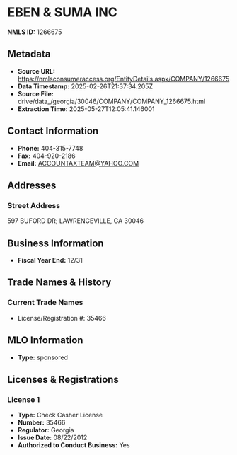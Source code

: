 # EBEN & SUMA INC

**NMLS ID:** 1266675

## Metadata
- **Source URL:** https://nmlsconsumeraccess.org/EntityDetails.aspx/COMPANY/1266675
- **Data Timestamp:** 2025-02-26T21:37:34.205Z
- **Source File:** drive/data_/georgia/30046/COMPANY/COMPANY_1266675.html
- **Extraction Time:** 2025-05-27T12:05:41.146001

## Contact Information
- **Phone:** 404-315-7748
- **Fax:** 404-920-2186
- **Email:** ACCOUNTAXTEAM@YAHOO.COM

## Addresses
### Street Address
597 BUFORD DR; LAWRENCEVILLE, GA 30046

## Business Information
- **Fiscal Year End:** 12/31

## Trade Names & History
### Current Trade Names
- License/Registration #: 35466

## MLO Information
- **Type:** sponsored

## Licenses & Registrations

### License 1
- **Type:** Check Casher License
- **Number:** 35466
- **Regulator:** Georgia
- **Issue Date:** 08/22/2012
- **Authorized to Conduct Business:** Yes
